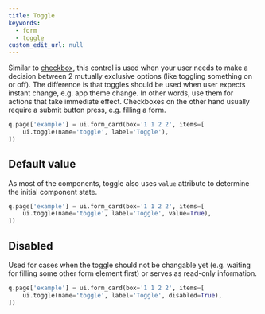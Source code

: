 ```yaml
---
title: Toggle
keywords:
  - form
  - toggle
custom_edit_url: null
---
```


Similar to [checkbox](/docs/showcase/forms/checkbox), this control is used when your user
needs to make a decision between 2 mutually exclusive options (like toggling something on
or off). The difference is that toggles should be used when user expects instant change, e.g.
app theme change. In other words, use them for actions that take immediate effect. Checkboxes
on the other hand usually require a submit button press, e.g. filling a form.

```py
q.page['example'] = ui.form_card(box='1 1 2 2', items=[
    ui.toggle(name='toggle', label='Toggle'),
])
```

## Default value

As most of the components, toggle also uses `value` attribute to determine the initial
component state.

```py
q.page['example'] = ui.form_card(box='1 1 2 2', items=[
    ui.toggle(name='toggle', label='Toggle', value=True),
])
```

## Disabled

Used for cases when the toggle should not be changable yet (e.g. waiting for filling some
other form element first) or serves as read-only information.

```py
q.page['example'] = ui.form_card(box='1 1 2 2', items=[
    ui.toggle(name='toggle', label='Toggle', disabled=True),
])
```
